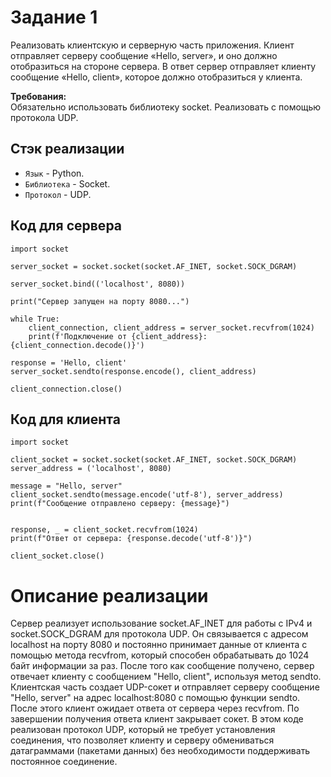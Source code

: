 # Задание 1

Реализовать клиентскую и серверную часть приложения. Клиент отправляет серверу сообщение «Hello, server», и оно должно отобразиться на стороне сервера. В ответ сервер отправляет клиенту сообщение «Hello, client», которое должно отобразиться у клиента.

**Требования:**  
Обязательно использовать библиотеку socket.
Реализовать с помощью протокола UDP.

## Стэк реализации

* `Язык` - Python.
* `Библиотека` - Socket.
* `Протокол` - UDP.


## Код для сервера
    import socket

    server_socket = socket.socket(socket.AF_INET, socket.SOCK_DGRAM)
    
    server_socket.bind(('localhost', 8080))

    print("Сервер запущен на порту 8080...")
    
    while True:
        client_connection, client_address = server_socket.recvfrom(1024)
        print(f'Подключение от {client_address}: {client_connection.decode()}')

    response = 'Hello, client'
    server_socket.sendto(response.encode(), client_address)

    client_connection.close()

## Код для клиента
    import socket

    client_socket = socket.socket(socket.AF_INET, socket.SOCK_DGRAM)
    server_address = ('localhost', 8080)

    message = "Hello, server"
    client_socket.sendto(message.encode('utf-8'), server_address)
    print(f"Сообщение отправлено серверу: {message}")

    
    response, _ = client_socket.recvfrom(1024)
    print(f"Ответ от сервера: {response.decode('utf-8')}")

    client_socket.close()

# Описание реализации
Сервер реализует использование socket.AF_INET для работы с IPv4 и socket.SOCK_DGRAM для протокола UDP. Он связывается с адресом localhost на порту 8080 и постоянно принимает данные от клиента с помощью метода recvfrom, который способен обрабатывать до 1024 байт информации за раз. После того как сообщение получено, сервер отвечает клиенту с сообщением "Hello, client", используя метод sendto. 
Клиентская часть создает UDP-сокет и отправляет серверу сообщение "Hello, server" на адрес localhost:8080 с помощью функции sendto. После этого клиент ожидает ответа от сервера через recvfrom. По завершении получения ответа клиент закрывает сокет.
В этом коде реализован протокол UDP, который не требует установления соединения, что позволяет клиенту и серверу обмениваться датаграммами (пакетами данных) без необходимости поддерживать постоянное соединение.